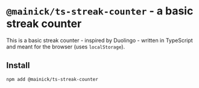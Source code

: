 # `@mainick/ts-streak-counter` - a basic streak counter

This is a basic streak counter - inspired by Duolingo - written in TypeScript and meant for the browser 
(uses `localStorage`). 

## Install

```shell
npm add @mainick/ts-streak-counter
```